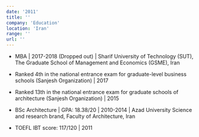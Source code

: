 ```yaml
---
date: '2011'
title: ''
company: 'Education'
location: 'Iran'
range: ''
url: ''
---
```


- MBA | 2017-2018 (Dropped out) | Sharif University of Technology (SUT), The Graduate School of Management and Economics (GSME), Iran

- Ranked 4th in the national entrance exam for graduate-level business schools (Sanjesh Organization) | 2017
- Ranked 13th in the national entrance exam for graduate schools of architecture (Sanjesh Organization) | 2015
- BSc Architecture | GPA: 18.38/20 | 2010-2014 | Azad University Science and research brand, Faculty of Architecture, Iran
- TOEFL IBT score: 117/120 | 2011